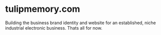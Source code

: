 # tulipmemory.com
Building the business brand identity and website for an established, niche industrial electronic business.
Thats all for now.
